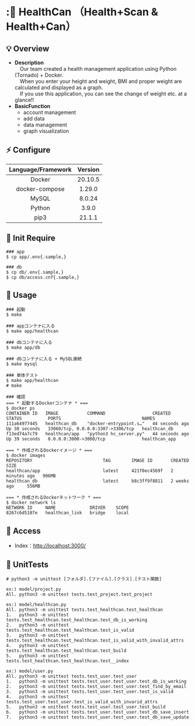 # : HealthCan （Health+Scan & Health+Can）

## 💡 Overview

- **Description**<br>
  &emsp;Our team created a health management application using Python (Tornado) + Docker.<br>
  &emsp;When you enter your height and weight, BMI and proper weight are calculated and displayed as a graph.<br>
  &emsp;If you use this application, you can see the change of weight etc. at a glance!!<br>
- **BasicFunction**
  - account management
  - add data
  - data management
  - graph visualization

## ⚡ Configure

| Language/Framework | Version |
| :----------------: | :-----: |
|       Docker       | 20.10.5 |
|   docker-compose   | 1.29.0  |
|       MySQL        | 8.0.24  |
|       Python       |  3.9.0  |
|        pip3        | 21.1.1  |

## 🙏 Init Require

```
### app
$ cp app/.env{.sample,}

### db
$ cp db/.env{.sample,}
$ cp db/access.cnf{.sample,}
```

## 🚀 Usage

```
### 起動
$ make

### appコンテナに入る
$ make app/healthcan

### dbコンテナに入る
$ make app/db

### dbコンテナに入る + MySQL接続
$ make mysql

### 単体テスト
$ make app/healthcan
# make

### 確認
=== * 起動するDockerコンテナ * ===
$ docker ps
CONTAINER ID   IMAGE           COMMAND                  CREATED          STATUS          PORTS                               NAMES
111a64977445   healthcan_db    "docker-entrypoint.s…"   44 seconds ago   Up 38 seconds   33060/tcp, 0.0.0.0:3307->3306/tcp   healthcan_db
f13ed74a7c79   healthcan/app   "python3 hc_server.py"   44 seconds ago   Up 39 seconds   0.0.0.0:3000->3000/tcp              healthcan_app

=== * 作成されるDockerイメージ * ===
$ docker images
REPOSITORY                           TAG        IMAGE ID       CREATED         SIZE
healthcan/app                        latest     421f0ec4569f   2 minutes ago   906MB
healthcan_db                         latest     b8c3ff9f8811   2 weeks ago     556MB

=== * 作成されるDockerネットワーク * ===
$ docker network ls
NETWORK ID     NAME             DRIVER    SCOPE
8267c6d5107e   healthcan_link   bridge    local
```

## 🌱 Access

- Index：[http://localhost:3000/](http://localhost:3000/)

## 📝 UnitTests

```
# python3 -m unittest [フォルダ].[ファイル].[クラス].[テスト関数]

ex:) model/project.py
All. python3 -m unittest tests.test_project.test_project

ex:) model/healthcan.py
All. python3 -m unittest tests.test_healthcan.test_healthcan
1.   python3 -m unittest tests.test_healthcan.test_healthcan.test_db_is_working
2.   python3 -m unittest tests.test_healthcan.test_healthcan.test_is_valid
3.   python3 -m unittest tests.test_healthcan.test_healthcan.test_is_valid_with_invalid_attrs
4.   python3 -m unittest tests.test_healthcan.test_healthcan.test_build
5.   python3 -m unittest tests.test_healthcan.test_healthcan.test__index

ex:) model/user.py
All. python3 -m unittest tests.test_user.test_user
1.   python3 -m unittest tests.test_user.test_user.test_db_is_working
2.   python3 -m unittest tests.test_user.test_user.test_find_by_email
3.   python3 -m unittest tests.test_user.test_user.test_is_valid
4.   python3 -m unittest tests.test_user.test_user.test_is_valid_with_invarid_attrs
5.   python3 -m unittest tests.test_user.test_user.test_build
6.   python3 -m unittest tests.test_user.test_user.test_db_save_insert
7.   python3 -m unittest tests.test_user.test_user.test_db_save_update
```
